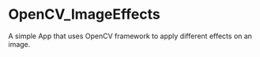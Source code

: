 # OpenCV_ImageEffects
A simple App that uses OpenCV framework to apply different effects on an image.
